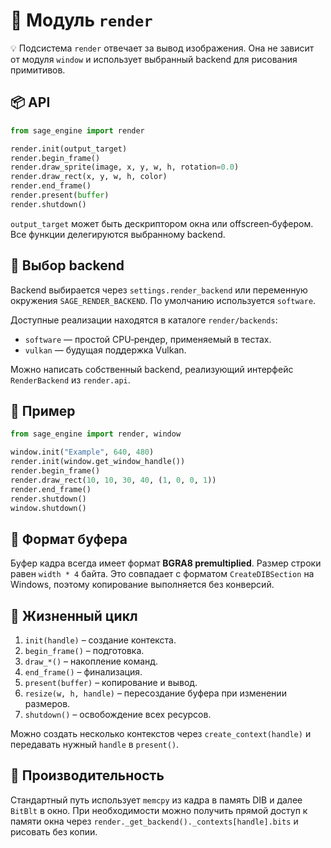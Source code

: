 # 📘 Модуль `render`

💡 Подсистема `render` отвечает за вывод изображения. Она не зависит от модуля `window` и использует выбранный backend для рисования примитивов.

## 📦 API

```python
from sage_engine import render

render.init(output_target)
render.begin_frame()
render.draw_sprite(image, x, y, w, h, rotation=0.0)
render.draw_rect(x, y, w, h, color)
render.end_frame()
render.present(buffer)
render.shutdown()
```

`output_target` может быть дескриптором окна или offscreen‑буфером. Все функции делегируются выбранному backend.

## 🔹 Выбор backend

Backend выбирается через `settings.render_backend` или переменную окружения `SAGE_RENDER_BACKEND`. По умолчанию используется `software`.

Доступные реализации находятся в каталоге `render/backends`:

- `software` — простой CPU‑рендер, применяемый в тестах.
- `vulkan` — будущая поддержка Vulkan.

Можно написать собственный backend, реализующий интерфейс `RenderBackend` из `render.api`.

## 🔹 Пример

```python
from sage_engine import render, window

window.init("Example", 640, 480)
render.init(window.get_window_handle())
render.begin_frame()
render.draw_rect(10, 10, 30, 40, (1, 0, 0, 1))
render.end_frame()
render.shutdown()
window.shutdown()
```

## 🔹 Формат буфера

Буфер кадра всегда имеет формат **BGRA8 premultiplied**. Размер строки равен `width * 4` байта. Это совпадает с форматом `CreateDIBSection` на Windows, поэтому копирование выполняется без конверсий.

## 🔹 Жизненный цикл

1. `init(handle)` – создание контекста.
2. `begin_frame()` – подготовка.
3. `draw_*()` – накопление команд.
4. `end_frame()` – финализация.
5. `present(buffer)` – копирование и вывод.
6. `resize(w, h, handle)` – пересоздание буфера при изменении размеров.
7. `shutdown()` – освобождение всех ресурсов.

Можно создать несколько контекстов через `create_context(handle)` и передавать нужный `handle` в `present()`.

## 🔹 Производительность

Стандартный путь использует `memcpy` из кадра в память DIB и далее `BitBlt` в окно. При необходимости можно получить прямой доступ к памяти окна через `render._get_backend()._contexts[handle].bits` и рисовать без копии.
